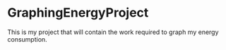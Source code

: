 # GraphingEnergyProject
This is my project that will contain the work required to graph my energy consumption.
